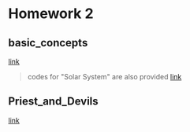 # Homework 2

## basic_concepts
[link](https://github.com/zys980808/Unity3D/tree/master/Homework/Homework2/basic_concepts)
> codes for "Solar System" are also provided
[link](https://github.com/zys980808/Unity3D/tree/master/Homework/Homework2/SolarSystem)

## Priest_and_Devils
[link](https://github.com/zys980808/Unity3D/tree/master/Homework/Homework2/PriestsAndEvils)

